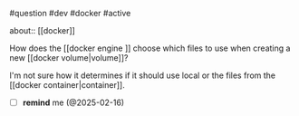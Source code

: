 #question #dev #docker #active 

about:: [[docker]]

How does the [[docker engine ]]  choose which files to use when creating a new [[docker volume|volume]]?

I'm not sure how it determines if it should use local or the files from the [[docker container|container]].

- [ ] **remind** me (@2025-02-16)